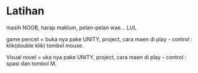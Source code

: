 # Latihan

masih NOOB, harap maklum, pelan-pelan wae... LUL

game pencet = buka nya pake UNITY, project, cara maen di play - control : klik(double klik) tombol mouse.


Visual novel = uka nya pake UNITY, project, cara maen di play - control : spasi dan tombol M.
